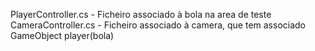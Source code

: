 PlayerController.cs - Ficheiro associado à bola na area de teste
CameraController.cs - Ficheiro associado à camera, que tem associado GameObject player(bola)
